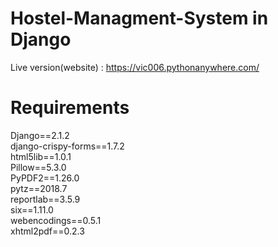 # Hostel-Managment-System in Django

Live version(website) : https://vic006.pythonanywhere.com/

# Requirements
Django==2.1.2  
django-crispy-forms==1.7.2  
html5lib==1.0.1  
Pillow==5.3.0  
PyPDF2==1.26.0  
pytz==2018.7  
reportlab==3.5.9  
six==1.11.0  
webencodings==0.5.1  
xhtml2pdf==0.2.3  
